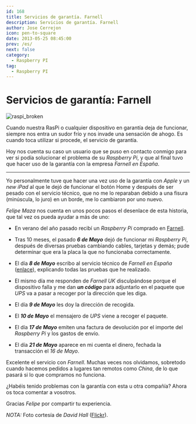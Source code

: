 ```yaml
---
id: 168
title: Servicios de garantía. Farnell
description: Servicios de garantía. Farnell
author: Jose Cerrejon
icon: pen-to-square
date: 2013-05-25 08:45:00
prev: /es/
next: false
category:
  - Raspberry PI
tag:
  - Raspberry PI
---
```


# Servicios de garantía: Farnell

![raspi_broken](/images/raspi_broken.jpg)

Cuando nuestra RasPi o cualquier dispositivo en garantía deja de funcionar, siempre nos entra un sudor frío y nos invade una sensación de ahogo. Es cuando toca utilizar si procede, el servicio de garantía.

Hoy nos cuenta su caso un usuario que se puso en contacto conmigo para ver si podía solucionar el problema de su *Raspberry Pi*, y que al final tuvo que hacer uso de la garantía con la empresa *Farnell en España*.

- - -
Yo personalmente tuve que hacer una vez uso de la garantía con *Apple* y un *new iPad* al que le dejó de funcionar el botón Home y después de ser pesado con el servicio técnico, que no me lo reparaban debido a una fisura (minúscula, lo juro) en un borde, me lo cambiaron por uno nuevo. 

*Felipe Maza* nos cuenta en unos pocos pasos el desenlace de esta historia, que tal vez os pueda ayudar a más de uno:

* En verano del año pasado recibí un *Raspberry Pi* comprado en [Farnell](http://www.farnell.com/).

* Tras 10 meses, el pasado ***6 de Mayo*** dejó de funcionar mi *Raspberry Pi*, después de diversas pruebas cambiando cables, tarjetas y demás; pude determinar que era la placa la que no funcionaba correctamente.

* El día ***8 de Mayo*** escribo al servicio técnico de *Farnell en España* ([enlace](http://es.farnell.com/jsp/support/support.jsp?formpage=farnell/es_ES/support/webhelp/returnaproduct.jsp)), explicando todas las pruebas que he realizado.

* El mismo día me responden de *Farnell UK* disculpándose porque el dispositivo falla y me dan ***un código*** para adjuntarlo en el paquete que *UPS* va a pasar a recoger por la dirección que les diga.

* El día ***9 de Mayo*** les doy la dirección de recogida.

* El ***10 de Mayo*** el mensajero de *UPS* viene a recoger el paquete.

* El día ***17 de Mayo*** emiten una factura de devolución por el importe del *Raspberry Pi* y los gastos de envío.

* El día ***21 de Mayo*** aparece en mi cuenta el dinero, fechada la transacción el *16 de Mayo*.

Excelente el servicio con *Farnell*. Muchas veces nos olvidamos, sobretodo cuando hacemos pedidos a lugares tan remotos como *China*, de lo que pasará si lo que compramos no funciona.

¿Habéis tenido problemas con la garantía con esta u otra compañía? Ahora os toca comentar a vosotros.

Gracias *Felipe* por compartir tu experiencia.

*NOTA:* Foto cortesía de *David Hall* ([Flickr](http://www.flickr.com/photos/moonhouse/7593180172/in/photostream/)).